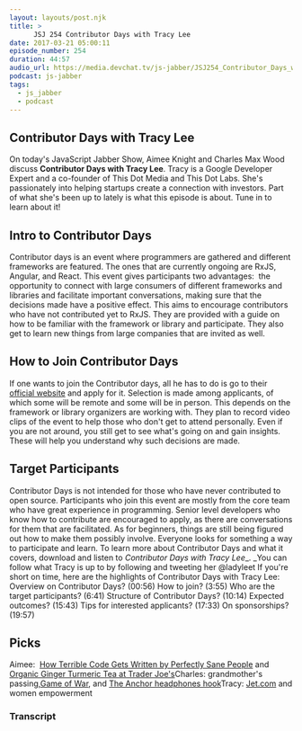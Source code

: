 ```yaml
---
layout: layouts/post.njk
title: >
      JSJ 254 Contributor Days with Tracy Lee
date: 2017-03-21 05:00:11
episode_number: 254
duration: 44:57
audio_url: https://media.devchat.tv/js-jabber/JSJ254_Contributor_Days_with_Tracy_Lee.mp3
podcast: js-jabber
tags: 
  - js_jabber
  - podcast
---
```


## Contributor Days with Tracy Lee
On today's JavaScript Jabber Show,&nbsp;Aimee Knight and Charles Max Wood discuss **Contributor Days with Tracy Lee**.&nbsp;Tracy is a Google Developer Expert and a co-founder of This Dot Media and This Dot Labs. She's passionately into helping startups create a connection with investors. Part of what she's been up to lately is what this episode is about. Tune in to learn&nbsp;about it!
## Intro to Contributor Days
Contributor days is an event where programmers&nbsp;are gathered and different frameworks are featured. The ones that are currently ongoing are RxJS, Angular, and React. This event gives participants two advantages: &nbsp;the opportunity to connect with large consumers of different frameworks and libraries and facilitate important conversations, making sure that the decisions made have a positive effect. This aims to&nbsp;encourage contributors who have not contributed yet to RxJS. They are provided with a guide on how to be familiar with the framework or library and participate. They also get to learn new things from large companies that are invited as well.
## How to Join Contributor Days
If one wants to join the Contributor days, all he has to do is go to their [official website](http://contributordays.com/)&nbsp;and apply for it. Selection is made among applicants, of which some will be remote and some will be in person. This depends on the framework or library organizers are working with. They plan to record video clips of the event to help those who don't get to attend personally. Even if you are not around, you still get to see what's going on and gain insights. These will help you understand why such decisions are made.
## Target Participants
Contributor Days is not intended for those who have never contributed to open source.&nbsp;Participants who join this event are mostly from the core team who have great experience in programming. Senior level developers who know how to contribute are encouraged to apply, as there are conversations for them that are facilitated. As for beginners, things are still being figured out how&nbsp;to make them possibly involve. Everyone looks for something a way to participate and learn. To learn more about Contributor Days and what it covers, download and listen to&nbsp;_Contributor Days with Tracy Lee__.&nbsp;_You can follow&nbsp;what Tracy is up to by&nbsp;following and tweeting her @ladyleet If you're short on time, here are the highlights of Contributor Days with Tracy Lee: Overview on Contributor Days? (00:56) How to join? (3:55) Who are the target participants? (6:41) Structure of Contributor Days? (10:14) Expected outcomes? (15:43) Tips for interested applicants? (17:33) On sponsorships? (19:57)
## Picks
Aimee: &nbsp;[How Terrible Code Gets Written by&nbsp;Perfectly Sane People](https://www.linkedin.com/pulse/how-terrible-code-gets-written-perfectly-sane-people-christian) and [Organic Ginger Turmeric Tea at Trader Joe's](http://www.traderjoes.com/digin/post/organic-ginger-turmeric-herbal-tea)Charles: grandmother's passing,[Game of War](http://www.gameofwarapp.com/), and [The Anchor headphones hook](https://www.amazon.com/Anchor-ORIGINAL-Under-Desk-Headphone-Stand/dp/B00P31BMHG)Tracy: [Jet.com](https://jet.com/) and women empowerment

### Transcript


